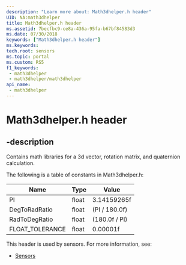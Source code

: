 ```yaml
---
description: "Learn more about: Math3dhelper.h header"
UID: NA:math3dhelper
title: Math3dhelper.h header
ms.assetid: 7becfbc9-ce8a-436a-95fa-b67bf84583d3
ms.date: 07/30/2018
keywords: ["Math3dhelper.h header"]
ms.keywords: 
tech.root: sensors
ms.topic: portal
ms.custom: RS5
f1_keywords:
 - math3dhelper
 - math3dhelper/math3dhelper
api_name:
 - math3dhelper
---
```


# Math3dhelper.h header


## -description

Contains math libraries for a 3d vector, rotation matrix, and quaternion calculation.

The following is a table of constants in Math3dhelper.h:

| Name | Type | Value |
| -- | -- | -- |
| PI | float | 3.14159265f |
| DegToRadRatio | float | (PI / 180.0f) |
| RadToDegRatio | float | (180.0f / PI) |
| FLOAT_TOLERANCE | float | 0.00001f |


This header is used by sensors. For more information, see:

- [Sensors](../_sensors/index.md)

